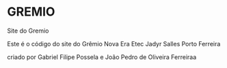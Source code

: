 # GREMIO
Site do Gremio

Este é o código do site do Grêmio Nova Era Etec Jadyr Salles Porto Ferreira

criado por Gabriel Filipe Possela e João Pedro de Oliveira Ferreiraa
